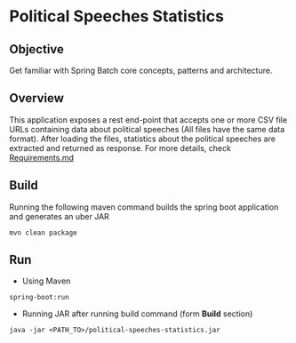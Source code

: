 # Political Speeches Statistics

## Objective 
Get familiar with Spring Batch core concepts, patterns and architecture.

## Overview
This application exposes a rest end-point that accepts one or more CSV file URLs containing data about political speeches (All files have the same data format).
After loading the files, statistics about the political speeches are extracted and returned as response.
For more details, check [Requirements.md](./Requirements.md)


## Build

Running the following maven command builds the spring boot application and generates an uber JAR

```
mvn clean package
```

## Run
* Using Maven
  
```
spring-boot:run
```

* Running JAR after running build command (form <b>Build</b> section)

```
java -jar <PATH_TO>/political-speeches-statistics.jar
```